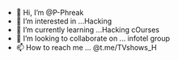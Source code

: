 - 👋 Hi, I’m @P-Phreak
- 👀 I’m interested in ...Hacking 
- 🌱 I’m currently learning ...Hacking cOurses
- 💞️ I’m looking to collaborate on ... infotel group
- 📫 How to reach me ... @t.me/TVshows_H

<!---
P-Phreak/P-Phreak is a ✨ special ✨ repository because its `README.md` (this file) appears on your GitHub profile.
You can click the Preview link to take a look at your changes.
--->
